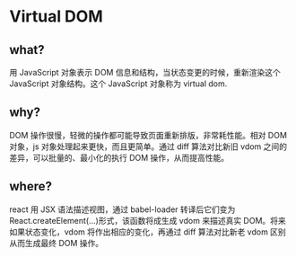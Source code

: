 # Virtual DOM

## what?

用 JavaScript 对象表示 DOM 信息和结构，当状态变更的时候，重新渲染这个 JavaScript 对象结构。这个 JavaScript 对象称为 virtual dom.

## why?

DOM 操作很慢，轻微的操作都可能导致页面重新排版，非常耗性能。相对 DOM 对象，js 对象处理起来更快，而且更简单。通过 diff 算法对比新旧 vdom 之间的差异，可以批量的、最小化的执行 DOM 操作，从而提高性能。

## where?

react 用 JSX 语法描述视图，通过 babel-loader 转译后它们变为 React.createElement(...)形式，该函数将成生成 vdom 来描述真实 DOM。将来如果状态变化，vdom 将作出相应的变化，再通过 diff 算法对比新老 vdom 区别从而生成最终 DOM 操作。

